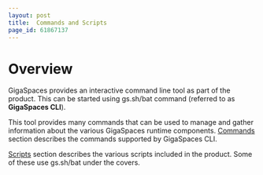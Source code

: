```yaml
---
layout: post
title:  Commands and Scripts
page_id: 61867137
---
```


# Overview

GigaSpaces provides an interactive command line tool as part of the product. This can be started using gs.sh/bat command (referred to as **GigaSpaces CLI**).

This tool provides many commands that can be used to manage and gather information about the various GigaSpaces runtime components. [Commands](./commands.html) section describes the commands supported by GigaSpaces CLI.

[Scripts](./scripts.html) section describes the various scripts included in the product. Some of these use gs.sh/bat under the covers.
